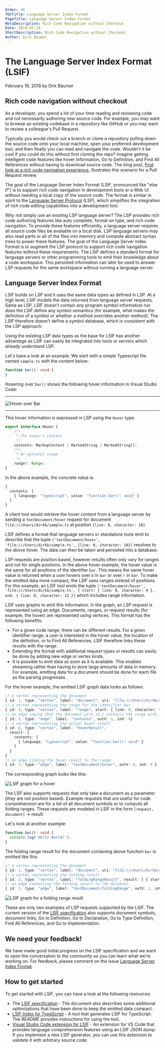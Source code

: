 ```yaml
---
Order: 46
TOCTitle: Language Server Index Format
PageTitle: Language Server Index Format
MetaDescription: Rich Code Navigation without Checkout
Date: 2019-02-19
ShortDescription: Rich Code Navigation without Checkout
Author: Dirk Bäumer
---
```

# The Language Server Index Format (LSIF)

February 19, 2019 by Dirk Bäumer

## Rich code navigation without checkout

As a developer, you spend a lot of your time reading and reviewing code and not necessarily authoring new source code. For example, you may want to browse an existing codebase in a repository like GitHub or you may want to review a colleague's Pull Request.

Typically you would check out a branch or clone a repository pulling down the source code onto your local machine, open your preferred development tool, and then finally you can read and navigate the code. Wouldn't it be cool if you could do this without first cloning the repo? Imagine getting intelligent code features like hover information, Go to Definition, and Find All References without having to download source code. The blog post, [First look at a rich code navigation experience](https://code.visualstudio.com/blogs/2018/12/04/rich-navigation), illustrates this scenario for a Pull Request review.

The goal of the Language Server Index Format (LSIF, pronounced like "else if") is to support rich code navigation in development tools or a Web UI without needing a local copy of the source code. The format is similar in spirit to the [Language Server Protocol](https://microsoft.github.io/language-server-protocol/) (LSP), which simplifies the integration of rich code editing capabilities into a development tool.

Why not simply use an existing LSP language server? The LSP provides rich code authoring features like auto complete, format on type, and rich code navigation. To provide these features efficiently, a language server requires all source code files be available on a local disk. LSP language servers may also read parts or all of the files into memory and compute abstract syntax trees to power these features. The goal of the Language Server Index Format is to augment the LSP protocol to support rich code navigation features without these requirements. The LSIF defines a standard format for language servers or other programming tools to emit their knowledge about a code workspace. This persisted information can later be used to answer LSP requests for the same workspace without running a language server.

## Language Server Index Format

LSIF builds on LSP and it uses the same data types as defined in LSP. At a high level, LSIF models the data returned from language server requests. Same as LSP, LSIF doesn't contain any program symbol information nor does the LSIF define any symbol semantics (for example, what makes the definition of a symbol or whether a method overrides another method). The LSIF therefore doesn't define a symbol database, which is consistent with the LSP approach.

Using the existing LSP data types as the base for LSIF has another advantage as LSIF can easily be integrated into tools or servers which already understand LSP.

Let's have a look at an example. We start with a simple Typescript file named `sample.ts` with the content below:

```typescript
function bar(): void {
}
```

Hovering over `bar()` shows the following hover information in Visual Studio Code:

---

![Hover over Bar](./hover.png)

---

This hover information is expressed in LSP using the `Hover` type:

```typescript
export interface Hover {
    /**
     * The hover's content
     */
    contents: MarkupContent | MarkedString | MarkedString[];
    /**
     * An optional range
     */
    range?: Range;
}
```

In the above example, the concrete value is:

```typescript
{
  contents: [
    { language: "typescript", value: "function bar(): void" }
  ]
}
```

A client tool would retrieve the hover content from a language server by sending a `textDocument/hover` request for document `file:///Users/dirkb/sample.ts` at position `{line: 0, character: 10}`.

LSIF defines a format that language servers or standalone tools emit to describe that the tuple `['textDocument/hover', 'file:///Users/dirkb/sample.ts', {line: 0, character: 10}]` resolves to the above hover. The data can then be taken and persisted into a database.

LSP requests are position based, however results often only vary for ranges and not for single positions. In the above hover example, the hover value is the same for all positions of the identifier `bar`. This means the same hover value is returned when a user hovers over `b` in `bar` or over `r` in `bar`. To make the emitted data more compact, the LSIF uses ranges instead of positions. For this example, an LSIF tool emits the tuple `['textDocument/hover', 'file:///Users/dirkb/sample.ts', { start: { line: 0, character: 9 }, end: { line: 0, character: 12 }]` which includes range information.

LSIF uses graphs to emit this information. In the graph, an LSP request is represented using an edge. Documents, ranges, or request results (for example, the hover) are represented using vertices. This format has the following benefits:

- For a given code range, there can be different results. For a given identifier range, a user is interested in the hover value, the location of the definition, or to Find All References. LSIF therefore links these results with the range.
- Extending the format with additional request types or results can easily be done by adding new edge or vertex kinds.
- It is possible to emit data as soon as it is available. This enables streaming rather than having to store large amounts of data in memory. For example, emitting data for a document should be done for each file as the parsing progresses.

For the hover example, the emitted LSIF graph data looks as follows:

```typescript
// a vertex representing the document
{ id: 1, type: "vertex", label: "document", uri: "file:///Users/dirkb/sample.ts", languageId: "typescript" }
// a vertex representing the range for the identifier bar
{ id: 4, type: "vertex", label: "range", start: { line: 0, character: 9}, end: { line: 0, character: 12 } }
// an edge saying that the document with id 1 contains the range with id 4
{ id: 5, type: "edge", label: "contains", outV: 1, inV: 4}
// a vertex representing the actual hover result
{ id: 6, type: "vertex", label: "hoverResult",
  result: {
    contents: [
      { language: "typescript", value: "function bar(): void" }
    ]
  }
}
// an edge linking the hover result to the range.
{ id: 7, type: "edge", label: "textDocument/hover", outV: 4, inV: 6 }
```

The corresponding graph looks like this:

![LSIF graph for a hover](./hoverResult.png)

The LSP also supports requests that only take a document as a parameter (they are not position based). Example requests that are useful for code comprehension are for a list of all document symbols or to compute all folding ranges. These requests are modeled in LSIF in the form `[request, document]` -> result.

Let's look at another example:

```typescript
function bar(): void {
  console.log('Hello World!');
}
```

The folding range result for the document containing above function `bar` is emitted like this:

```typescript
// a vertex representing the document
{ id: 1, type: "vertex", label: "document", uri: "file:///Users/dirkb/sample.ts", languageId: "typescript" }
// a vertex representing the folding result
{ id: 2, type: "vertex", label: "foldingRangeResult", result: [ { startLine: 0, startCharacter: 20, endLine: 2, endCharacter: 1 } ] }
// an edge connecting the folding result to the document.
{ id: 3, type: "edge", label: "textDocument/foldingRange", outV: 1, inV: 2 }
```

![LSIF graph for a folding range result](./foldingRange.png)

These are only two examples of LSP requests supported by the LSIF. The current version of the [LSIF specification](https://github.com/Microsoft/language-server-protocol/blob/master/indexFormat/specification.md) also supports document symbols, document links, Go to Definition, Go to Declaration, Go to Type Definition, Find All References, and Go to Implementation.

## We need your feedback!

We have made good initial progress on the LSIF specification and we want to open the conversation to the community so you can learn what we're working on. For feedback, please comment on the issue [Language Server Index Format](https://github.com/Microsoft/language-server-protocol/issues/623).

## How to get started

To get started with LSIF, you can have a look at the following resources:

- The [LSIF specification](https://github.com/Microsoft/language-server-protocol/blob/master/indexFormat/specification.md) - The document also describes some additional optimizations that have been done to keep the emitted data compact.
- [LSIF Index for TypeScript](https://github.com/Microsoft/lsif-typescript) - A tool that generates LSIF for TypeScript. The README provides instructions for using the tool.
- [Visual Studio Code extension for LSIF](https://github.com/Microsoft/vscode-lsif-extension) - An extension for VS Code that provides language comprehension features using an LSIF JSON dump. If you implement a new LSIF generator, you can use this extension to validate it with arbitrary source code.